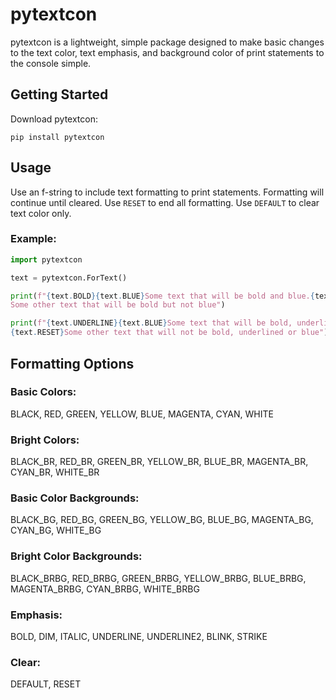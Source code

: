 # pytextcon

pytextcon is a lightweight, simple package designed to make basic changes to the text color, text emphasis, and background color of print statements to the console simple.
## Getting Started
Download pytextcon:
```pycon
pip install pytextcon
```
## Usage
Use an f-string to include text formatting to print statements. Formatting will continue 
until cleared. Use `RESET` to end all formatting. Use `DEFAULT` to clear text color only. 
### Example:
```Python
import pytextcon

text = pytextcon.ForText()

print(f"{text.BOLD}{text.BLUE}Some text that will be bold and blue.{text.DEFAULT}\
Some other text that will be bold but not blue")

print(f"{text.UNDERLINE}{text.BLUE}Some text that will be bold, underlined, and blue.\
{text.RESET}Some other text that will not be bold, underlined or blue")
```


## Formatting Options
### Basic Colors:
BLACK,
RED,
GREEN,
YELLOW,
BLUE,
MAGENTA,
CYAN,
WHITE

### Bright Colors:
BLACK_BR,
RED_BR,
GREEN_BR,
YELLOW_BR,
BLUE_BR,
MAGENTA_BR,
CYAN_BR,
WHITE_BR

### Basic Color Backgrounds:
BLACK_BG,
RED_BG,
GREEN_BG,
YELLOW_BG,
BLUE_BG,
MAGENTA_BG,
CYAN_BG,
WHITE_BG

### Bright Color Backgrounds:
BLACK_BRBG,
RED_BRBG,
GREEN_BRBG,
YELLOW_BRBG,
BLUE_BRBG,
MAGENTA_BRBG,
CYAN_BRBG,
WHITE_BRBG

### Emphasis:
BOLD,
DIM,
ITALIC,
UNDERLINE,
UNDERLINE2,
BLINK,
STRIKE

### Clear:
DEFAULT,
RESET